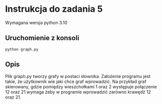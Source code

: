 # Instrukcja do zadania 5

Wymagana wersja python 3.10

## Uruchomienie z konsoli

```{bash}
python graph.py 
```

## Opis 
Plik graph.py tworzy grafy w postaci słownika. Założenie programu jest takie, że użytkownik wie jaki chce graf wprowadzić. Na przykład graf skierowany, gdzie pomiędzy wieszchołkami 1 oraz 2 występuje połączenie 12 oraz 21 wymaga żeby w programie wprowadzić zarówno krawędź 12 oraz 21. 
